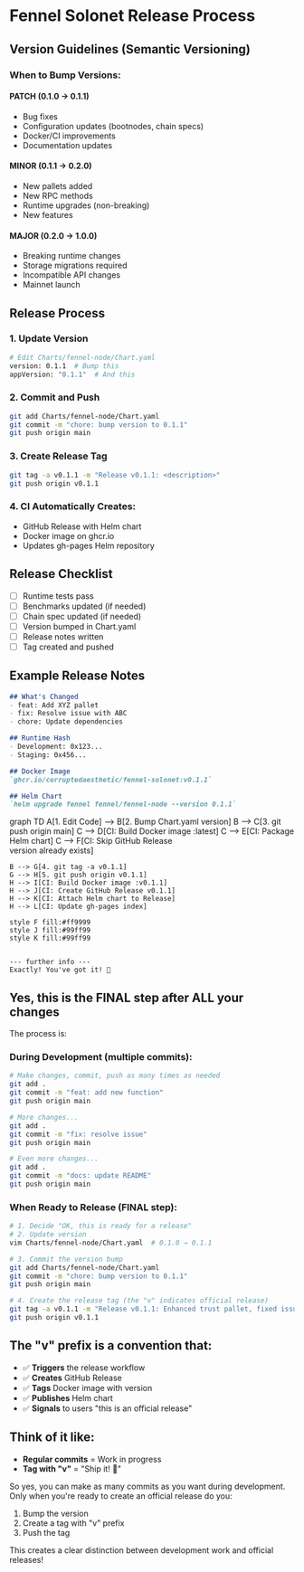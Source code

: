 # Fennel Solonet Release Process

## Version Guidelines (Semantic Versioning)

### When to Bump Versions:

#### PATCH (0.1.0 → 0.1.1)
- Bug fixes
- Configuration updates (bootnodes, chain specs)
- Docker/CI improvements
- Documentation updates

#### MINOR (0.1.1 → 0.2.0)
- New pallets added
- New RPC methods
- Runtime upgrades (non-breaking)
- New features

#### MAJOR (0.2.0 → 1.0.0)
- Breaking runtime changes
- Storage migrations required
- Incompatible API changes
- Mainnet launch

## Release Process

### 1. Update Version
```bash
# Edit Charts/fennel-node/Chart.yaml
version: 0.1.1  # Bump this
appVersion: "0.1.1"  # And this
```

### 2. Commit and Push
```bash
git add Charts/fennel-node/Chart.yaml
git commit -m "chore: bump version to 0.1.1"
git push origin main
```

### 3. Create Release Tag
```bash
git tag -a v0.1.1 -m "Release v0.1.1: <description>"
git push origin v0.1.1
```

### 4. CI Automatically Creates:
- GitHub Release with Helm chart
- Docker image on ghcr.io
- Updates gh-pages Helm repository

## Release Checklist

- [ ] Runtime tests pass
- [ ] Benchmarks updated (if needed)
- [ ] Chain spec updated (if needed)
- [ ] Version bumped in Chart.yaml
- [ ] Release notes written
- [ ] Tag created and pushed

## Example Release Notes

```markdown
## What's Changed
- feat: Add XYZ pallet
- fix: Resolve issue with ABC
- chore: Update dependencies

## Runtime Hash
- Development: 0x123...
- Staging: 0x456...

## Docker Image
`ghcr.io/corruptedaesthetic/fennel-solonet:v0.1.1`

## Helm Chart
`helm upgrade fennel fennel/fennel-node --version 0.1.1`
``` 



graph TD
    A[1. Edit Code] --> B[2. Bump Chart.yaml version]
    B --> C[3. git push origin main]
    C --> D[CI: Build Docker image :latest]
    C --> E[CI: Package Helm chart]
    C --> F[CI: Skip GitHub Release<br/>version already exists]
    
    B --> G[4. git tag -a v0.1.1]
    G --> H[5. git push origin v0.1.1]
    H --> I[CI: Build Docker image :v0.1.1]
    H --> J[CI: Create GitHub Release v0.1.1]
    H --> K[CI: Attach Helm chart to Release]
    H --> L[CI: Update gh-pages index]
    
    style F fill:#ff9999
    style J fill:#99ff99
    style K fill:#99ff99


    --- further info ---
    Exactly! You've got it! 🎯 

## Yes, this is the FINAL step after ALL your changes

The process is:

### During Development (multiple commits):
```bash
# Make changes, commit, push as many times as needed
git add .
git commit -m "feat: add new function"
git push origin main

# More changes...
git add .
git commit -m "fix: resolve issue"
git push origin main

# Even more changes...
git add .
git commit -m "docs: update README"
git push origin main
```

### When Ready to Release (FINAL step):
```bash
# 1. Decide "OK, this is ready for a release"
# 2. Update version
vim Charts/fennel-node/Chart.yaml  # 0.1.0 → 0.1.1

# 3. Commit the version bump
git add Charts/fennel-node/Chart.yaml
git commit -m "chore: bump version to 0.1.1"
git push origin main

# 4. Create the release tag (the "v" indicates official release)
git tag -a v0.1.1 -m "Release v0.1.1: Enhanced trust pallet, fixed issues, updated docs"
git push origin v0.1.1
```

## The "v" prefix is a convention that:
- ✅ **Triggers** the release workflow
- ✅ **Creates** GitHub Release
- ✅ **Tags** Docker image with version
- ✅ **Publishes** Helm chart
- ✅ **Signals** to users "this is an official release"

## Think of it like:
- **Regular commits** = Work in progress
- **Tag with "v"** = "Ship it! 🚀"

So yes, you can make as many commits as you want during development. Only when you're ready to create an official release do you:
1. Bump the version
2. Create a tag with "v" prefix
3. Push the tag

This creates a clear distinction between development work and official releases!